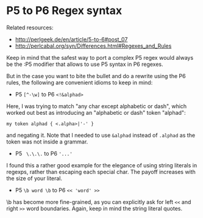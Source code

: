 P5 to P6 Regex syntax
===

Related resources:
 - http://perlgeek.de/en/article/5-to-6#post_07
 - http://perlcabal.org/syn/Differences.html#Regexes_and_Rules

Keep in mind that the safest way to port a complex P5 regex would always be the :P5 modifier that allows to use P5 syntax in P6 regexes.

But in the case you want to bite the bullet and do a rewrite using the P6 rules, the following are convenient idioms to keep in mind:
 - P5 ``` [^-\w] ``` to P6 ```<!&alphad>```
  
  Here, I was trying to match "any char except alphabetic or dash", which worked out best as introducing an "alphabetic or dash" token "alphad":
  ```perl6
  my token alphad { <.alpha>|'-' }
  ```
  and negating it. Note that I needed to use ```&alphad``` instead of ```.alphad``` as the token was not inside a grammar.

 - P5 ``` \.\.\.``` to P6 ``` '...' ```

 I found this a rather good example for the elegance of using string literals in regexps, rather than escaping each special char. The payoff increases with the size of your literal.
 
 - P5 ``` \b word \b ``` to P6 ``` << 'word' >> ```
 
 \b has become more fine-grained, as you can explicitly ask for left ``` << ``` and right ``` >> ``` word boundaries. Again, keep in mind the string literal quotes.
